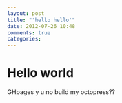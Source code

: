```yaml
---
layout: post
title: "'hello hello'"
date: 2012-07-26 10:48
comments: true
categories: 
---
```


# Hello world

GHpages y u no build my octopress??
